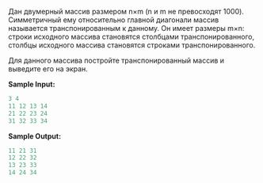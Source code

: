 Дан двумерный массив размером n×m (n и m не превосходят 1000). Симметричный ему относительно главной диагонали массив называется транспонированным к данному. Он имеет размеры m×n: строки исходного массива становятся столбцами транспонированного, столбцы исходного массива становятся строками транспонированного.

Для данного массива постройте транспонированный массив и выведите его на экран.

**Sample Input:**

```cpp
3 4
11 12 13 14
21 22 23 24
31 32 33 34
```


**Sample Output:**

```cpp
11 21 31
12 22 32
13 23 33
14 24 34
```


